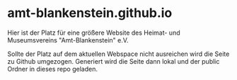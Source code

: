 # amt-blankenstein.github.io

Hier ist der Platz für eine größere Website des Heimat- und Museumsvereins "Amt-Blankenstein" e.V.

Sollte der Platz auf dem aktuellen Webspace nicht ausreichen wird die Seite zu Github umgezogen. Generiert wird die Seite dann lokal und der public Ordner in dieses repo geladen.

